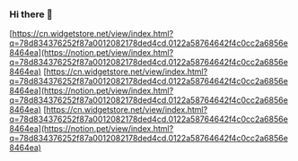 ### Hi there 👋

<!--
**pepperTt12138/pepperTt12138** is a ✨ _special_ ✨ repository because its `README.md` (this file) appears on your GitHub profile.

Here are some ideas to get you started:

- 🔭 I’m currently working on ...
- 🌱 I’m currently learning ...
- 👯 I’m looking to collaborate on ...
- 🤔 I’m looking for help with ...
- 💬 Ask me about ...
- 📫 How to reach me: ...
- 😄 Pronouns: ...
- ⚡ Fun fact: ...
-->
[https://cn.widgetstore.net/view/index.html?q=78d834376252f87a0012082178ded4cd.0122a58764642f4c0cc2a6856e8464ea](https://notion.pet/view/index.html?q=78d834376252f87a0012082178ded4cd.0122a58764642f4c0cc2a6856e8464ea)
[https://cn.widgetstore.net/view/index.html?q=78d834376252f87a0012082178ded4cd.0122a58764642f4c0cc2a6856e8464ea](https://notion.pet/view/index.html?q=78d834376252f87a0012082178ded4cd.0122a58764642f4c0cc2a6856e8464ea)
[https://cn.widgetstore.net/view/index.html?q=78d834376252f87a0012082178ded4cd.0122a58764642f4c0cc2a6856e8464ea](https://notion.pet/view/index.html?q=78d834376252f87a0012082178ded4cd.0122a58764642f4c0cc2a6856e8464ea)
